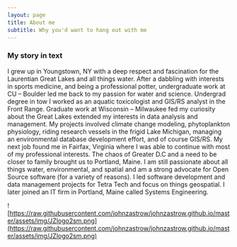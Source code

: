 ```yaml
---
layout: page
title: About me
subtitle: Why you'd want to hang out with me
---
```


### My story in text

I grew up in Youngstown, NY with a deep respect and fascination for the Laurentian Great Lakes and all things water. After a dabbling with interests in sports medicine, and being a professional potter, undergraduate work at CU – Boulder led me back to my passion for water and science. Undergrad degree in tow I worked as an aquatic toxicologist and GIS/RS analyst in the Front Range. Graduate work at Wisconsin – Milwaukee fed my curiosity about the Great Lakes extended my interests in data analysis and management. My projects involved climate change modeling, phytoplankton physiology, riding research vessels in the frigid Lake Michigan, managing an environmental database development effort, and of course GIS/RS. My next job found me in Fairfax, Virginia where I was able to continue with most of my professional interests. The chaos of Greater D.C and a need to be closer to family brought us to Portland, Maine. I am still passionate about all things water, environmental, and spatial and am a strong advocate for Open Source software (for a variety of reasons). I led software development and data management projects for Tetra Tech and focus on things geospatial. I later joined an IT firm in Portland, Maine called Systems Engineering.

![https://raw.githubusercontent.com/johnzastrow/johnzastrow.github.io/master/assets/img/JZlogo2sm.png](https://raw.githubusercontent.com/johnzastrow/johnzastrow.github.io/master/assets/img/JZlogo2sm.png)